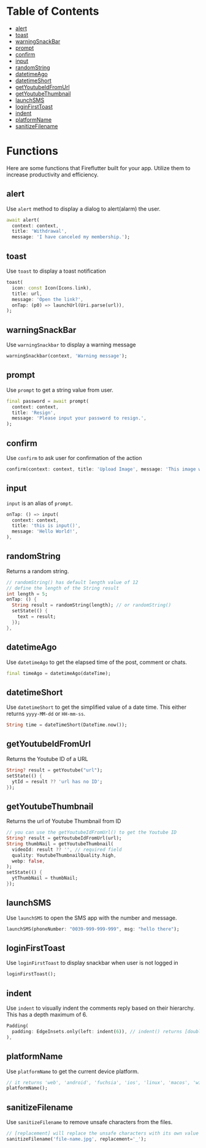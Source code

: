 # Table of Contents


<!-- @import "[TOC]" {cmd="toc" depthFrom=2 depthTo=6 orderedList=false} -->

<!-- code_chunk_output -->

- [alert](#alert)
- [toast](#toast)
- [warningSnackBar](#warningsnackbar)
- [prompt](#prompt)
- [confirm](#confirm)
- [input](#input)
- [randomString](#randomstring)
- [datetimeAgo](#datetimeago)
- [datetimeShort](#datetimeshort)
- [getYoutubeIdFromUrl](#getyoutubeidfromurl)
- [getYoutubeThumbnail](#getyoutubethumbnail)
- [launchSMS](#launchsms)
- [loginFirstToast](#loginfirsttoast)
- [indent](#indent)
- [platformName](#platformname)
- [sanitizeFilename](#sanitizefilename)

<!-- /code_chunk_output -->


# Functions

Here are some functions that Fireflutter built for your app. Utilize them to increase productivity and efficiency. 

## alert

Use `alert` method to display a dialog to alert(alarm) the user.

```dart
await alert(
  context: context,
  title: 'Withdrawal',
  message: 'I have canceled my membership.');
```

  <!-- 
  translated into english
  title: '회원 탈퇴',
  message: '회원 탈퇴를 하였습니다.'); -->

## toast

Use `toast` to display a toast notification

```dart
toast(
  icon: const Icon(Icons.link),
  title: url,
  message: 'Open the link?',
  onTap: (p0) => launchUrl(Uri.parse(url)),
);
```

## warningSnackBar

Use `warningSnackbar` to display a warning message

```dart
warningSnackbar(context, 'Warning message');
```

## prompt

Use `prompt` to get a string value from user.

```dart
final password = await prompt(
  context: context,
  title: 'Resign',
  message: 'Please input your password to resign.',
);
```

## confirm
Use `confirm` to ask user for confirmation of the action
```dart
confirm(context: context, title: 'Upload Image', message: 'This image will be seen by others');
```

## input

`input` is an alias of `prompt`.

```dart
onTap: () => input(
  context: context,
  title: 'this is input()',
  message: 'Hello World!',
),
```

## randomString

Returns a random string.

```dart
// randomString() has default length value of 12
// define the length of the String result
int length = 5;
onTap: () {
  String result = randomString(length); // or randomString()
  setState(() {
    text = result;
  });
},
```

## datetimeAgo

Use `datetimeAgo` to get the elapsed time of the post, comment or chats.

```dart
final timeAgo = datetimeAgo(dateTime);
```

## datetimeShort
Use `datetimeShort` to get the simplified value of a date time. This either returns `yyyy-MM-dd` or `HH-mm-ss`.

```dart
String time = dateTimeShort(DateTime.now());
```

## getYoutubeIdFromUrl

Returns the Youtube ID of a URL

<!-- Use this method to get youtube id from the youtube url. -->

```dart
String? result = getYoutube("url");
setState(() {
  ytId = result ?? 'url has no ID';
});
```

## getYoutubeThumbnail

Returns the url of Youtube Thumbnail from ID

<!-- Use this method to get the YouTube video's thumbnail from the yotube id. -->

```dart
// you can use the getYoutubeIdFromUrl() to get the Youtube ID
String? result = getYoutubeIdFromUrl(url);
String thumbNail = getYoutubeThumbnail(
  videoId: result ?? '', // required field
  quality: YoutubeThumbnailQuality.high,
  webp: false,
);
setState(() {
  ytThumbNail = thumbNail;
});
```

## launchSMS
Use `launchSMS` to open the SMS app with the number and message.

```dart
launchSMS(phoneNumber: "0039-999-999-999", msg: "hello there");
```

## loginFirstToast
Use `loginFirstToast` to display snackbar when user is not logged in

```dart
loginFirstToast();
```

## indent
Use `indent` to visually indent the comments reply based on their hierarchy. This has a depth maximum of 6.

```dart
Padding(
  padding: EdgeInsets.only(left: indent(6)), // indent() returns [double]
),
```

## platformName
Use `platformName` to get the current device platform. 
```dart
// it returns 'web', 'android', 'fuchsia', 'ios', 'linux', 'macos', 'windows' as String
platformName(); 
```
## sanitizeFilename
Use `sanitizeFilename` to remove unsafe characters from the files.

```dart
// [replacement] will replace the unsafe characters with its own value
sanitizeFilename('file-name.jpg', replacement='_');
```